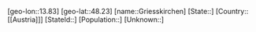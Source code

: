 ﻿---
location: [48.23,13.83]
mapzoom: [7,12] 
mapmarker: city 
type: City
tags:
- geo/City


SpocWebEntityId: 30576
isDeleted: false
confidential: public

---
[geo-lon::13.83]
[geo-lat::48.23]
[name::Griesskirchen]
[State::]
[Country::[[Austria]]]
[StateId::]
[Population::]
[Unknown::]

